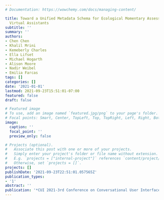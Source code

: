 ```yaml
---
# Documentation: https://wowchemy.com/docs/managing-content/

title: Toward a Unified Metadata Schema for Ecological Momentary Assessment with Voice-First
  Virtual Assistants
subtitle: ''
summary: ''
authors:
- Chen Chen
- Khalil Mrini
- Kemeberly Charles
- Ella Lifset
- Michael Hogarth
- Alison Moore
- Nadir Weibel
- Emilia Farcas
tags: []
categories: []
date: '2021-01-01'
lastmod: 2021-09-23T15:51:01-07:00
featured: false
draft: false

# Featured image
# To use, add an image named `featured.jpg/png` to your page's folder.
# Focal points: Smart, Center, TopLeft, Top, TopRight, Left, Right, BottomLeft, Bottom, BottomRight.
image:
  caption: ''
  focal_point: ''
  preview_only: false

# Projects (optional).
#   Associate this post with one or more of your projects.
#   Simply enter your project's folder or file name without extension.
#   E.g. `projects = ["internal-project"]` references `content/project/deep-learning/index.md`.
#   Otherwise, set `projects = []`.
projects: []
publishDate: '2021-09-23T22:51:01.057565Z'
publication_types:
- '1'
abstract: ''
publication: '*CUI 2021-3rd Conference on Conversational User Interfaces*'
---
```

